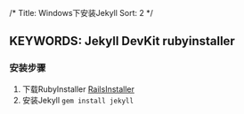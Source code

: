 /*
  Title: Windows下安装Jekyll
  Sort: 2
  */

KEYWORDS: Jekyll DevKit rubyinstaller
----

### 安装步骤
1. 下载RubyInstaller
    [RailsInstaller](http://railsinstaller.org/en)
2. 安装Jekyll
    `gem install jekyll`